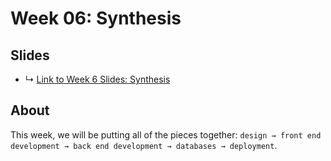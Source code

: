 # Week 06: Synthesis

## Slides
* ↳ [Link to Week 6 Slides: Synthesis]()

## About

This week, we will be putting all of the pieces together: `design → front end development → back end development → databases → deployment`.




<!-- 

### Lecture
* Sessions/Cookies, Authentication, Logins, HTTPS 
* External APIs and network requests
* Putting it all together

### Studio
### Assignment
* Assignment 5
* Deploy to Glitch
* Note: Make sure you do not commit your API Keys to GitHub!!!

# Week 06: Synthesis 2

### Lecture
* Putting it all together

### Studio
### Assignment
* Final project!
* Documentation your project. Include
   * Title
   * Brief written description
   * Visual Documentation: deployment, images, video, etc.
   * References: links to related projects, code samples, etc.
   * Source code (please cite your sources in the code comments)


 -->

